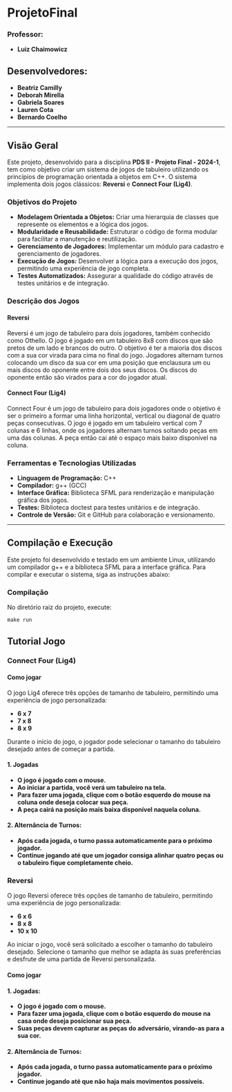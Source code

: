 # ProjetoFinal
 
### Professor: 
* **Luiz Chaimowicz**



## Desenvolvedores:
*  **Beatriz Camilly**
*  **Deborah Mirella**
*  **Gabriela Soares**
*  **Lauren Cota**
*  **Bernardo Coelho**

---

## Visão Geral
Este projeto, desenvolvido para a disciplina **PDS II - Projeto Final - 2024-1**, tem como objetivo criar um sistema de jogos de tabuleiro utilizando os princípios de programação orientada a objetos em C++. O sistema implementa dois jogos clássicos: **Reversi** e **Connect Four (Lig4)**.

### Objetivos do Projeto
- **Modelagem Orientada a Objetos:** Criar uma hierarquia de classes que represente os elementos e a lógica dos jogos.
- **Modularidade e Reusabilidade:** Estruturar o código de forma modular para facilitar a manutenção e reutilização.
- **Gerenciamento de Jogadores:** Implementar um módulo para cadastro e gerenciamento de jogadores.
- **Execução de Jogos:** Desenvolver a lógica para a execução dos jogos, permitindo uma experiência de jogo completa.
- **Testes Automatizados:** Assegurar a qualidade do código através de testes unitários e de integração.

### Descrição dos Jogos

#### Reversi
Reversi é um jogo de tabuleiro para dois jogadores, também conhecido como Othello. O jogo é jogado em um tabuleiro 8x8 com discos que são pretos de um lado e brancos do outro. O objetivo é ter a maioria dos discos com a sua cor virada para cima no final do jogo. Jogadores alternam turnos colocando um disco da sua cor em uma posição que enclausura um ou mais discos do oponente entre dois dos seus discos. Os discos do oponente então são virados para a cor do jogador atual.

#### Connect Four (Lig4)
Connect Four é um jogo de tabuleiro para dois jogadores onde o objetivo é ser o primeiro a formar uma linha horizontal, vertical ou diagonal de quatro peças consecutivas. O jogo é jogado em um tabuleiro vertical com 7 colunas e 6 linhas, onde os jogadores alternam turnos soltando peças em uma das colunas. A peça então cai até o espaço mais baixo disponível na coluna.

### Ferramentas e Tecnologias Utilizadas
- **Linguagem de Programação:** C++
- **Compilador:** g++ (GCC)
- **Interface Gráfica:** Biblioteca SFML para renderização e manipulação gráfica dos jogos.
- **Testes:** Biblioteca doctest para testes unitários e de integração.
- **Controle de Versão:** Git e GitHub para colaboração e versionamento.

---

## Compilação e Execução
Este projeto foi desenvolvido e testado em um ambiente Linux, utilizando um compilador g++ e a biblioteca SFML para a interface gráfica. Para compilar e executar o sistema, siga as instruções abaixo:

### Compilação
No diretório raiz do projeto, execute:

```
make run
```

## Tutorial Jogo

### Connect Four (Lig4)

#### Como jogar

O jogo Lig4 oferece três opções de tamanho de tabuleiro, permitindo uma experiência de jogo personalizada:

   - **6 x 7**
   - **7 x 8**
   - **8 x 9**

Durante o início do jogo, o jogador pode selecionar o tamanho do tabuleiro desejado antes de começar a partida.

#### 1. Jogadas

- **O jogo é jogado com o mouse.**
- **Ao iniciar a partida, você verá um tabuleiro na tela.**
- **Para fazer uma jogada, clique com o botão esquerdo do mouse na coluna onde deseja        colocar sua peça.**
- **A peça cairá na posição mais baixa disponível naquela coluna.**

#### 2. Alternância de Turnos:

- **Após cada jogada, o turno passa automaticamente para o próximo jogador.**
- **Continue jogando até que um jogador consiga alinhar quatro peças ou o tabuleiro fique completamente cheio.**

### Reversi

O jogo Reversi oferece três opções de tamanho de tabuleiro, permitindo uma experiência de jogo personalizada:

   - **6 x 6**
   - **8 x 8**
   - **10 x 10**

Ao iniciar o jogo, você será solicitado a escolher o tamanho do tabuleiro desejado. Selecione o tamanho que melhor se adapta às suas preferências e desfrute de uma partida de Reversi personalizada.

#### Como jogar

#### 1. Jogadas:

- **O jogo é jogado com o mouse.**
- **Para fazer uma jogada, clique com o botão esquerdo do mouse na casa onde deseja          posicionar sua peça.**
- **Suas peças devem capturar as peças do adversário, virando-as para a sua cor.**

#### 2. Alternância de Turnos:

- **Após cada jogada, o turno passa automaticamente para o próximo jogador.**
- **Continue jogando até que não haja mais movimentos possíveis.**






